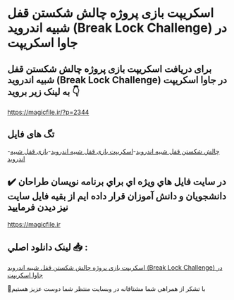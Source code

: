 # اسکریپت بازی پروژه چالش شکستن قفل شبیه اندروید (Break Lock Challenge) در جاوا اسکریپت

## برای دریافت اسکریپت بازی پروژه چالش شکستن قفل شبیه اندروید (Break Lock Challenge) در جاوا اسکریپت به لینک زیر بروید 👇

https://magicfile.ir/?p=2344

## تگ های فایل

-[چالش شکستن قفل شبیه اندروید](https://magicfile.ir/product/%d8%a8%d8%a7%d8%b2%d9%8a-%d9%be%d8%b1%d9%88%da%98%d9%87-%da%86%d8%a7%d9%84%d8%b4-%d8%b4%da%a9%d8%b3%d8%aa%d9%86-%d9%82%d9%81%d9%84-%d8%b4%d8%a8%db%8c%d9%87-%d8%a7%d9%86%d8%af%d8%b1%d9%88%db%8c%d8%af-%d8%ac%d8%a7%d9%88%d8%a7-%d8%a7%d8%b3%da%a9%d8%b1%d9%8a%d9%be%d8%aa/)-[اسکریپت بازی قفل شبیه اندروید](https://magicfile.ir/product/%d8%a8%d8%a7%d8%b2%d9%8a-%d9%be%d8%b1%d9%88%da%98%d9%87-%da%86%d8%a7%d9%84%d8%b4-%d8%b4%da%a9%d8%b3%d8%aa%d9%86-%d9%82%d9%81%d9%84-%d8%b4%d8%a8%db%8c%d9%87-%d8%a7%d9%86%d8%af%d8%b1%d9%88%db%8c%d8%af-%d8%ac%d8%a7%d9%88%d8%a7-%d8%a7%d8%b3%da%a9%d8%b1%d9%8a%d9%be%d8%aa/)-[بازی قفل شبیه اندروید](https://magicfile.ir/product/%d8%a8%d8%a7%d8%b2%d9%8a-%d9%be%d8%b1%d9%88%da%98%d9%87-%da%86%d8%a7%d9%84%d8%b4-%d8%b4%da%a9%d8%b3%d8%aa%d9%86-%d9%82%d9%81%d9%84-%d8%b4%d8%a8%db%8c%d9%87-%d8%a7%d9%86%d8%af%d8%b1%d9%88%db%8c%d8%af-%d8%ac%d8%a7%d9%88%d8%a7-%d8%a7%d8%b3%da%a9%d8%b1%d9%8a%d9%be%d8%aa/)

## ✔️ در سايت فايل هاي ويژه اي براي برنامه نويسان طراحان دانشجويان و دانش آموزان قرار داده ايم از بقيه فايل سايت نيز ديدن فرماييد

https://magicfile.ir


## لينک دانلود اصلي 📥 :

[اسکریپت بازی پروژه چالش شکستن قفل شبیه اندروید (Break Lock Challenge) در جاوا اسکریپت](https://magicfile.ir/product/%d8%a8%d8%a7%d8%b2%d9%8a-%d9%be%d8%b1%d9%88%da%98%d9%87-%da%86%d8%a7%d9%84%d8%b4-%d8%b4%da%a9%d8%b3%d8%aa%d9%86-%d9%82%d9%81%d9%84-%d8%b4%d8%a8%db%8c%d9%87-%d8%a7%d9%86%d8%af%d8%b1%d9%88%db%8c%d8%af-%d8%ac%d8%a7%d9%88%d8%a7-%d8%a7%d8%b3%da%a9%d8%b1%d9%8a%d9%be%d8%aa/) 


🙏با تشکر از همراهي شما مشتاقانه در وبسایت منتظر شما دوست عزیز هستیم

